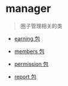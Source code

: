 # manager
> 圈子管理相关的类

- [earning 包](./earning) 

- [members 包](./members)

- [permission 包](./permission)

- [report 包](./report)
